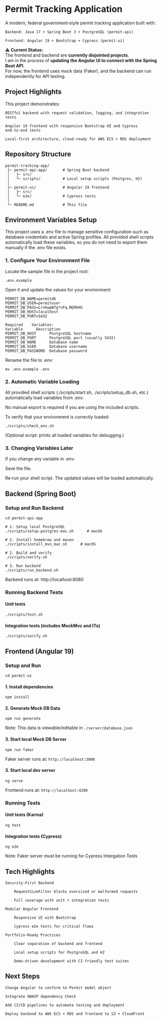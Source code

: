 # Permit Tracking Application

A modern, federal government‑style permit tracking application built with:

    Backend: Java 17 + Spring Boot 3 + PostgreSQL (permit-api)

    Frontend: Angular 19 + Bootstrap + Cypress (permit-ui)

⚠️ **Current Status:**  
The frontend and backend are **currently disjointed projects**.  
I am in the process of **updating the Angular UI to connect with the Spring Boot API**.  
For now, the frontend uses mock data (Faker), and the backend can run independently for API testing.

## Project Highlights
This project demonstrates:

    RESTful backend with request validation, logging, and integration tests

    Angular 19 frontend with responsive Bootstrap UI and Cypress end‑to‑end tests

    Local‑first architecture, cloud‑ready for AWS ECS + RDS deployment

## Repository Structure

```
permit-tracking-app/
 ├─ permit-api-app/       # Spring Boot backend
 │   ├─ src/
 │   └─ scripts/          # Local setup scripts (Postgres, H2)
 │
 ├─ permit-ui/            # Angular 19 frontend
 │   ├─ src/
 │   └─ e2e/              # Cypress tests
 │
 └─ README.md             # This file
``` 
## Environment Variables Setup

This project uses a .env file to manage sensitive configuration such as database credentials and active Spring profiles. All provided shell scripts automatically load these variables, so you do not need to export them manually if the .env file exists.

### 1. Configure Your Environment File

Locate the sample file in the project root:

```.env.example```

Open it and update the values for your environment:
```
PERMIT_DB_NAME=permitdb
PERMIT_DB_USER=permituser
PERMIT_DB_PASS=LrnkwpW7g*nFq.M@9kHG
PERMIT_DB_HOST=localhost
PERMIT_DB_PORT=5432

Required    Variables:
Variable	  Description
PERMIT_DB_HOST	    PostgreSQL hostname
PERMIT_DB_PORT	    PostgreSQL port (usually 5432)
PERMIT_DB_NAME	    Database name
PERMIT_DB_USER	    Database username
PERMIT_DB_PASSWORD	Database password
```
Rename the file to .env:

```mv .env.example .env```

### 2. Automatic Variable Loading

All provided shell scripts (./scripts/start.sh, ./scripts/setup_db.sh, etc.) automatically load variables from .env.

No manual export is required if you are using the included scripts.

To verify that your environment is correctly loaded:

```./scripts/check_env.sh```

(Optional script: prints all loaded variables for debugging.)

### 3. Changing Variables Later

If you change any variable in .env:

  Save the file.
  
  Re‑run your shell script. The updated values will be loaded automatically.


## Backend (Spring Boot)
### Setup and Run Backend
```
cd permit-api-app

# 1. Setup local PostgreSQL
./scripts/setup-postgres-mac.sh      # macOS

# 2. Install homebrew and maven
./scripts/install_mvn_mac.sh      # macOS

# 2. Build and verify
./scripts/verify.sh

# 3. Run backend
./scripts/run_backend.sh
```
Backend runs at: http://localhost:8080

### Running Backend Tests

#### Unit tests
```./scripts/test.sh```

#### Integration tests (includes MockMvc and ITs)
```./scripts/verify.sh```

## Frontend (Angular 19)
### Setup and Run

```cd permit-ui```

#### 1. Install dependencies
```npm install```

#### 2. Generate Mock DB Data
```npm run generate```

Note: This data is viewable/editable in ```./server/database.json```

#### 3. Start local Mock DB Server
```npm run faker```

Faker server runs at: ```http://localhost:3000```

#### 3. Start local dev server
```ng serve```

Frontend runs at: ```http://localhost:4200```

### Running Tests

#### Unit tests (Karma)
```ng test```

#### Integration tests (Cypress)
```ng e2e```

Note: Faker server must be running for Cypress Intergation Tests

## Tech Highlights

    Security‑First Backend

        RequestSizeFilter blocks oversized or malformed requests

        Full coverage with unit + integration tests

    Modular Angular Frontend

        Responsive UI with Bootstrap

        Cypress e2e tests for critical flows

    Portfolio‑Ready Practices

        Clear separation of backend and frontend

        Local setup scripts for PostgreSQL and H2

        Demo‑driven development with CI‑friendly test suites

## Next Steps
    
    Change Angular to conform to Permit model object

    Integrate OWASP dependency Check

    Add CI/CD pipelines to automate testing and deployment

    Deploy backend to AWS ECS + RDS and frontend to S3 + CloudFront
